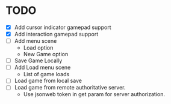 # TODO
-[x] Add cursor indicator gamepad support
-[x] Add interaction gamepad support
-[ ] Add menu scene
  * Load option
  * New Game option
-[ ] Save Game Locally
-[ ] Add Load menu scene
  * List of game loads
-[ ] Load game from local save
-[ ] Load game from remote authoritative server.
  * Use jsonweb token in get param for server authorization.
